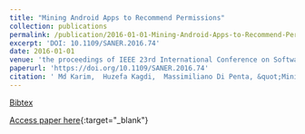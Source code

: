 ```yaml
---
title: "Mining Android Apps to Recommend Permissions"
collection: publications
permalink: /publication/2016-01-01-Mining-Android-Apps-to-Recommend-Permissions
excerpt: 'DOI: 10.1109/SANER.2016.74'
date: 2016-01-01
venue: 'the proceedings of IEEE 23rd International Conference on Software Analysis, Evolution, and Reengineering, SANER 2016, Suita, Osaka, Japan, March 14-18, 2016 - Volume 1'
paperurl: 'https://doi.org/10.1109/SANER.2016.74'
citation: ' Md Karim,  Huzefa Kagdi,  Massimiliano Di Penta, &quot;Mining Android Apps to Recommend Permissions.&quot; the proceedings of IEEE 23rd International Conference on Software Analysis, Evolution, and Reengineering, SANER 2016, Suita, Osaka, Japan, March 14-18, 2016 - Volume 1, 2016.'
---
```

[Bibtex](https://dblp.org/rec/bib/conf/wcre/KarimKP16)

[Access paper here](https://doi.org/10.1109/SANER.2016.74){:target="_blank"}
